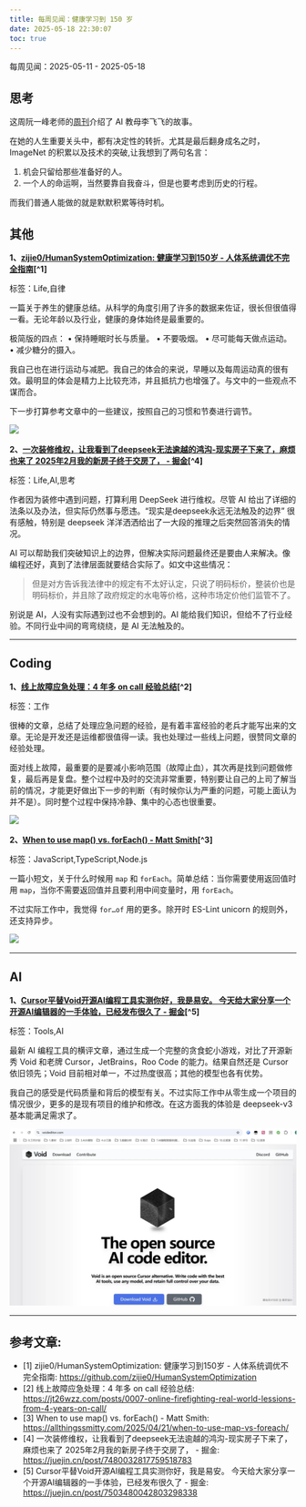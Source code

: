 ```yaml
---
title: 每周见闻：健康学习到 150 岁
date: 2025-05-18 22:30:07
toc: true
---
```


每周见闻：2025-05-11 - 2025-05-18

## 思考
这周阮一峰老师的[周刊](https://www.ruanyifeng.com/blog/2025/05/weekly-issue-348.html)介绍了 AI 教母李飞飞的故事。

在她的人生重要关头中，都有决定性的转折。尤其是最后翻身成名之时，ImageNet 的积累以及技术的突破,让我想到了两句名言：
1. 机会只留给那些准备好的人。
2. 一个人的命运啊，当然要靠自我奋斗，但是也要考虑到历史的行程。

而我们普通人能做的就是默默积累等待时机。

## 其他
**1、[zijie0/HumanSystemOptimization: 健康学习到150岁 - 人体系统调优不完全指南](https://github.com/zijie0/HumanSystemOptimization)[^1]**

标签：Life,自律

一篇关于养生的健康总结。从科学的角度引用了许多的数据来佐证，很长但很值得一看。无论年龄以及行业，健康的身体始终是最重要的。

极简版的四点：
• 保持睡眠时长与质量。
• 不要吸烟。
• 尽可能每天做点运动。
• 减少糖分的摄入。

我自己也在进行运动与减肥。我自己的体会的来说，早睡以及每周运动真的很有效。最明显的体会是精力上比较充沛，并且抵抗力也增强了。与文中的一些观点不谋而合。

下一步打算参考文章中的一些建议，按照自己的习惯和节奏进行调节。

![](https://opengraph.githubassets.com/6da11b502c82f8aec9967e97651d36fb391a1e001898e1e610585342e3465e92/zijie0/HumanSystemOptimization)

**2、[一次装修维权，让我看到了deepseek无法逾越的鸿沟-现实房子下来了，麻烦也来了 2025年2月我的新房子终于交房了， - 掘金](https://juejin.cn/post/7480032817759518783)[^4]**

标签：Life,AI,思考

作者因为装修中遇到问题，打算利用 DeepSeek 进行维权。尽管 AI 给出了详细的法条以及办法，但实际仍然事与愿违。“现实是deepseek永远无法触及的边界” 很有感触，特别是 deepseek 洋洋洒洒给出了一大段的推理之后突然回答消失的情况。

AI 可以帮助我们突破知识上的边界，但解决实际问题最终还是要由人来解决。像编程还好，真到了法律层面就要结合实际了。如文中这些情况：
> 但是对方告诉我法律中的规定有不太好认定，只说了明码标价，整装价也是明码标价，并且除了政府规定的水电等价格，这种市场定价他们监管不了。

别说是 AI，人没有实际遇到过也不会想到的。AI 能给我们知识，但给不了行业经验。不同行业中间的弯弯绕绕，是 AI 无法触及的。




----

## Coding
**1、[线上故障应急处理：4 年多 on call 经验总结](https://jt26wzz.com/posts/0007-online-firefighting-real-world-lessions-from-4-years-on-call/)[^2]**

标签：工作

很棒的文章，总结了处理应急问题的经验，是有着丰富经验的老兵才能写出来的文章。无论是开发还是运维都很值得一读。我也处理过一些线上问题，很赞同文章的经验处理。

面对线上故障，最重要的是要减小影响范围（故障止血），其次再是找到问题做修复，最后再是复盘。整个过程中及时的交流非常重要，特别要让自己的上司了解当前的情况，才能更好做出下一步的判断（有时候你认为严重的问题，可能上面认为并不是）。同时整个过程中保持冷静、集中的心态也很重要。

![](https://jt26wzz.com/imgs/blog_007_4.jpg)

**2、[When to use map() vs. forEach() - Matt Smith](https://allthingssmitty.com/2025/04/21/when-to-use-map-vs-foreach/)[^3]**

标签：JavaScript,TypeScript,Node.js

一篇小短文，关于什么时候用 `map` 和 `forEach`。简单总结：当你需要使用返回值时用 `map`，当你不需要返回值并且要利用中间变量时，用 `forEach`。

不过实际工作中，我觉得 `for…of` 用的更多。除开时 ES-Lint unicorn 的规则外，还支持异步。

![](https://allthingssmitty.com/img/posts/sunset-home-office-min.jpg)


----

## AI
**1、[Cursor平替Void开源AI编程工具实测你好，我是易安。 今天给大家分享一个开源AI编辑器的一手体验，已经发布很久了 - 掘金](https://juejin.cn/post/7503480042803298338)[^5]**

标签：Tools,AI

最新 AI 编程工具的横评文章，通过生成一个完整的贪食蛇小游戏，对比了开源新秀 Void 和老牌 Cursor，JetBrains，Roo Code 的能力。结果自然还是 Cursor 依旧领先；Void 目前相对单一，不过热度很高；其他的模型也各有优势。

我自己的感受是代码质量和背后的模型有关。不过实际工作中从零生成一个项目的情况很少，更多的是现有项目的维护和修改。在这方面我的体验是 deepseek-v3 基本能满足需求了。

![](https://raw.githubusercontent.com/Konata9/pic-base/main/pics/void-testing.webp)


----

## 参考文章:
- [1] zijie0/HumanSystemOptimization: 健康学习到150岁 - 人体系统调优不完全指南: https://github.com/zijie0/HumanSystemOptimization
- [2] 线上故障应急处理：4 年多 on call 经验总结: https://jt26wzz.com/posts/0007-online-firefighting-real-world-lessions-from-4-years-on-call/
- [3] When to use map() vs. forEach() - Matt Smith: https://allthingssmitty.com/2025/04/21/when-to-use-map-vs-foreach/
- [4] 一次装修维权，让我看到了deepseek无法逾越的鸿沟-现实房子下来了，麻烦也来了 2025年2月我的新房子终于交房了， - 掘金: https://juejin.cn/post/7480032817759518783
- [5] Cursor平替Void开源AI编程工具实测你好，我是易安。 今天给大家分享一个开源AI编辑器的一手体验，已经发布很久了 - 掘金: https://juejin.cn/post/7503480042803298338
